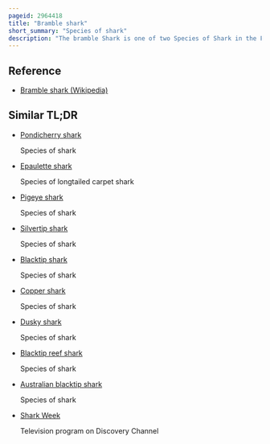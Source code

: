 ```yaml
---
pageid: 2964418
title: "Bramble shark"
short_summary: "Species of shark"
description: "The bramble Shark is one of two Species of Shark in the Family Echinorhinidae. Aside from the eastern Pacific Ocean it is found in tropical and temperate Waters throughout the World. This rarely encountered Shark Swims near the Bottom of the Seafloor typically at Depths of 400900m though it may enter much shallower Water. The bramble Shark has a Stout Body with two small Dorsal Fins that are positioned far back and no anal Fin. It can be easily identified by the large thorn-like Denticles scattered over its Body some of which can be fused together. It is purplish brown or black in color and grows up to 3. 1 m long."
---
```


## Reference

- [Bramble shark (Wikipedia)](https://en.wikipedia.org/?curid=2964418)

## Similar TL;DR

- [Pondicherry shark](/tldr/en/pondicherry-shark)

  Species of shark

- [Epaulette shark](/tldr/en/epaulette-shark)

  Species of longtailed carpet shark

- [Pigeye shark](/tldr/en/pigeye-shark)

  Species of shark

- [Silvertip shark](/tldr/en/silvertip-shark)

  Species of shark

- [Blacktip shark](/tldr/en/blacktip-shark)

  Species of shark

- [Copper shark](/tldr/en/copper-shark)

  Species of shark

- [Dusky shark](/tldr/en/dusky-shark)

  Species of shark

- [Blacktip reef shark](/tldr/en/blacktip-reef-shark)

  Species of shark

- [Australian blacktip shark](/tldr/en/australian-blacktip-shark)

  Species of shark

- [Shark Week](/tldr/en/shark-week)

  Television program on Discovery Channel
